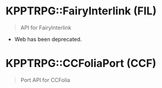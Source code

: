 # KPPTRPG::FairyInterlink (FIL)
> API for FairyInterlink

- Web has been deprecated.


# KPPTRPG::CCFoliaPort (CCF)
> Port API for CCFolia